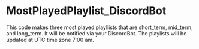 # MostPlayedPlaylist_DiscordBot
This code makes three most played playllists that are short_term, mid_term, and long_term. It will be notified via your DiscordBot. The playlists will be updated at UTC time zone 7:00 am.
